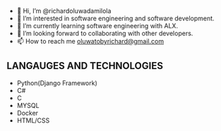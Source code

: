 - 👋 Hi, I’m @richardoluwadamilola
- 👀 I’m interested in software engineering and software development.
- 🌱 I’m currently learning software engineering with ALX.
- 💞️ I’m looking forward to collaborating with other developers.
- 📫 How to reach me oluwatobyrichard@gmail.com

<!---
richardoluwadamilola/richardoluwadamilola is a ✨ special ✨ repository because its `README.md` (this file) appears on your GitHub profile.
You can click the Preview link to take a look at your changes.
--->
## LANGAUGES AND TECHNOLOGIES
* Python(Django Framework)
* C#
* C
* MYSQL
* Docker
* HTML/CSS
